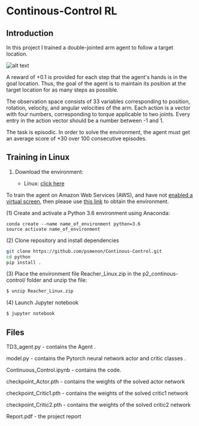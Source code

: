 # Continous-Control RL

## Introduction

In this project I trained a double-jointed arm agent to follow a target location.

![alt text](https://user-images.githubusercontent.com/10624937/43851024-320ba930-9aff-11e8-8493-ee547c6af349.gif)

A reward of +0.1 is provided for each step that the agent's hands is in the goal location. Thus, the goal of the agent is to maintain its position at the target location for as many steps as possible.

The observation space consists of 33 variables corresponding to position, rotation, velocity, and angular velocities of the arm. Each action is a vector with four numbers, corresponding to torque applicable to two joints. Every entry in the action vector should be a number between -1 and 1.

The task is episodic. In order to solve the environment, the agent must get an average score of +30 over 100 consecutive episodes.

## Training in Linux

1. Download the environment:  

    - Linux: [click here](https://s3-us-west-1.amazonaws.com/udacity-drlnd/P2/Reacher/Reacher_Linux.zip)
    
To train the agent on Amazon Web Services (AWS), and have not [enabled a virtual screen](https://github.com/Unity-Technologies/ml-agents/blob/master/docs/Training-on-Amazon-Web-Service.md), then please use [this link](https://s3-us-west-1.amazonaws.com/udacity-drlnd/P2/Reacher/Reacher_Linux_NoVis.zip) to obtain the environment.

(1) Create and activate a Python 3.6 environment using Anaconda:
   
   	conda create --name name_of_environment python=3.6
	source activate name_of_environment

(2) Clone repository and install dependencies

```bash
git clone https://github.com/psmenon/Continous-Control.git
cd python
pip install .
```

(3) Place the environment file Reacher_Linux.zip in the p2_continous-control/ folder and unzip the file:

```bash
$ unzip Reacher_Linux.zip
```

(4)  Launch Jupyter notebook

```bash
$ jupyter notebook
```
## Files

TD3_agent.py - contains the Agent .

model.py -  contains the Pytorch neural network actor and critic classes .

Continuous_Control.ipynb -  contains the code.

checkpoint_Actor.pth -  contains the weights of the solved actor network

checkpoint_Critic1.pth - contains the weights of the solved critic1 network

checkpoint_Critic2.pth - contains the weights of the solved critic2 network

Report.pdf - the project report
